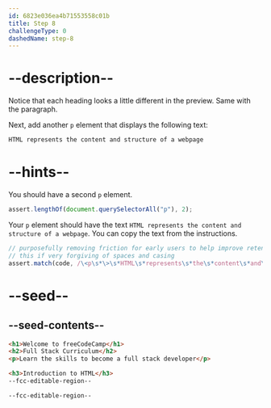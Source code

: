 ```yaml
---
id: 6823e036ea4b71553558c01b
title: Step 8
challengeType: 0
dashedName: step-8
---
```


# --description--

Notice that each heading looks a little different in the preview. Same with the paragraph.

Next, add another `p` element that displays the following text:

```md
HTML represents the content and structure of a webpage
```

# --hints--

You should have a second `p` element.

```js
assert.lengthOf(document.querySelectorAll("p"), 2);
```

Your `p` element should have the text `HTML represents the content and structure of a webpage`. You can copy the text from the instructions.

```js
// purposefully removing friction for early users to help improve retention in early lessons
// this if very forgiving of spaces and casing
assert.match(code, /\<p\s*\>\s*HTML\s*represents\s*the\s*content\s*and\s*structure\s*of\s*a\s*webpage\s*\<\/p\s*\>/i);
```

# --seed--

## --seed-contents--

```html
<h1>Welcome to freeCodeCamp</h1>
<h2>Full Stack Curriculum</h2>
<p>Learn the skills to become a full stack developer</p>

<h3>Introduction to HTML</h3>
--fcc-editable-region--

--fcc-editable-region--
```
